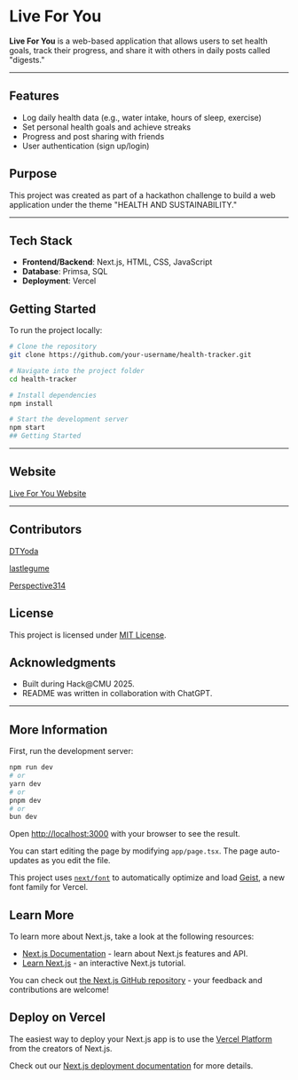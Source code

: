 # Live For You

**Live For You** is a web-based application that allows users to set health goals, track their progress, and share it with others in daily posts called "digests."

---

## Features

- Log daily health data (e.g., water intake, hours of sleep, exercise)
- Set personal health goals and achieve streaks
- Progress and post sharing with friends
- User authentication (sign up/login)

## Purpose

This project was created as part of a hackathon challenge to build a web application under the theme "HEALTH AND SUSTAINABILITY."

---

## Tech Stack

- **Frontend/Backend**: Next.js, HTML, CSS, JavaScript
- **Database**: Primsa, SQL
- **Deployment**: Vercel

## Getting Started

To run the project locally:

```bash
# Clone the repository
git clone https://github.com/your-username/health-tracker.git

# Navigate into the project folder
cd health-tracker

# Install dependencies
npm install

# Start the development server
npm start
## Getting Started
```

---

## Website

[Live For You Website](https://live-for-you.vercel.app)

---

## Contributors

[DTYoda](https://github.com/DTYoda)

[lastlegume](https://github.com/lastlegume)

[Perspective314](https://github.com/Perspective314)

## License

This project is licensed under [MIT License](https://opensource.org/license/mit).

## Acknowledgments

- Built during Hack@CMU 2025.
- README was written in collaboration with ChatGPT.

---

## More Information

First, run the development server:

```bash
npm run dev
# or
yarn dev
# or
pnpm dev
# or
bun dev
```

Open [http://localhost:3000](http://localhost:3000) with your browser to see the result.

You can start editing the page by modifying `app/page.tsx`. The page auto-updates as you edit the file.

This project uses [`next/font`](https://nextjs.org/docs/app/building-your-application/optimizing/fonts) to automatically optimize and load [Geist](https://vercel.com/font), a new font family for Vercel.

## Learn More

To learn more about Next.js, take a look at the following resources:

- [Next.js Documentation](https://nextjs.org/docs) - learn about Next.js features and API.
- [Learn Next.js](https://nextjs.org/learn) - an interactive Next.js tutorial.

You can check out [the Next.js GitHub repository](https://github.com/vercel/next.js) - your feedback and contributions are welcome!

## Deploy on Vercel

The easiest way to deploy your Next.js app is to use the [Vercel Platform](https://vercel.com/new?utm_medium=default-template&filter=next.js&utm_source=create-next-app&utm_campaign=create-next-app-readme) from the creators of Next.js.

Check out our [Next.js deployment documentation](https://nextjs.org/docs/app/building-your-application/deploying) for more details.
